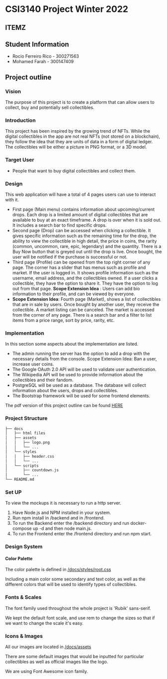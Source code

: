 # CSI3140 Project Winter 2022
## ITEMZ

## Student Information
- Rocio Ferreiro Rico - 300271563
- Mohamed Farah - 300147409

## Project outline
### Vision
The purpose of this project is to create a platform that can allow users to collect, buy and
potentially sell collectibles.

### Introduction
This project has been inspired by the growing trend of NFTs. While the digital collectibles in the
app are not real NFTs (not stored on a blockchain), they follow the idea that they are units of
data in a form of digital ledger. The collectibles will be either a picture in PNG format, or a 3D
model.
### Target User
- People that want to buy digital collectibles and collect them.
### Design
This web application will have a total of 4 pages users can use to interact with it.

- First page (Main menu) contains information about upcoming/current drops. Each drop is
a limited amount of digital collectibles that are available to buy at an exact timeframe. A
drop is over when it is sold out. It includes a search bar to find specific drops.
- Second page (Drop) can be accessed when clicking a collectible. It gives specific
information such as the remaining time for the drop, the ability to view the collectible in
high detail, the price in coins, the rarity (common, uncommon, rare, epic, legendary) and the
quantity. There is a Buy Now button that is greyed out until the drop is live. Once bought,
the user will be notified if the purchase is successful or not.
- Third page (Profile) can be opened from the top right corner of any page. The corner has
a slider that has menus such as profile and market. If the user is logged in. It shows
profile information such as the username, email address, and the collectibles owned. If a
user clicks a collectible, they have the option to share it. They have the option to log out
from that page.
**Scope Extension Idea** : Users can add bio information to their profile, and can be viewed
by everyone.
- **Scope Extension Idea**: Fourth page (Market), shows a list of collectibles that are in sale
by users. Once bought by another user, they receive the collectible. A market listing can
be canceled. The market is accessed from the corner of any page. There is a search bar
and a filter to list items from a price range, sort by price, rarity, etc.
### Implementation
In this section some aspects about the implementation are listed.
- The admin running the server has the option to add a drop with the necessary details
from the console.
Scope Extension Idea: Ban a user, increase user coins.
- The Google OAuth 2.0 API will be used to validate user authentication.
- The Wikipedia API will be used to provide information about the collectibles and their
fandom.
- PostgreSQL will be used as a database. The database will collect information about the
users, drops and collectibles.
- The Bootstrap framework will be used for some frontend elements.

The pdf version of this project outline can be found [HERE](https://github.com/professor-forward/project-messiteam/blob/develop/projectOutline/Project%20Outline.pdf)

### Project Structure
```bash
├── docs
│   ├── html files
│   ├── assets
│   │   ├── logo.png
│   │   └── ...
│   └── styles
│   │   ├── header.css
│   │   └── ...
│   └── scripts
│       ├── countdown.js
│       └── ...
└── README.md
```

### Set UP
To view the mockups it is necessary to run a http server.

1) Have Node.js and NPM installed in your system.
2) Run npm install in /backend and in /frontend.
3) To run the Backend enter the /backend directory and run docker-compose up -d and then node main.js.
4) To run the Frontend enter the /frontend directory and run npm start.

### Design System

#### Color Palette
The color palette is defined in [/docs/styles/root.css](https://github.com/professor-forward/project-messiteam/blob/deliverable2/docs/styles/root.css)

Including a main color some secondary and text color, as well as the different colors that will be used to identify types of collectibles.

### Fonts & Scales
The font family used throughout the whole project is 'Rubik' sans-serif.

We kept the default font scale, and use rem to change the sizes so that if we want to change the scale it's easy.

### Icons & Images
All our images are located in [/docs/assets](https://github.com/professor-forward/project-messiteam/tree/deliverable2/docs/assets)

There are some default images that would be inputted for particular collectibles as well as official images like the logo.

We are using Font Awesome icon family.
